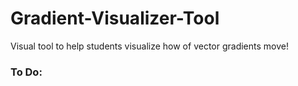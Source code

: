 # Gradient-Visualizer-Tool
Visual tool to help students visualize how of vector gradients move!


### To Do:

